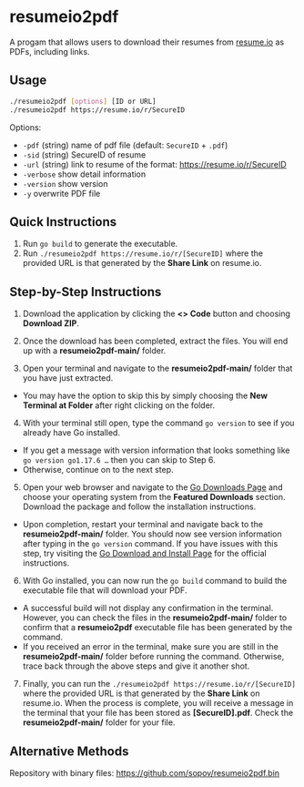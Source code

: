 # resumeio2pdf

A progam that allows users to download their resumes from [resume.io](https://resume.io/) as PDFs, including links.

## Usage

```bash
./resumeio2pdf [options] [ID or URL]
./resumeio2pdf https://resume.io/r/SecureID
```

Options:
*  `-pdf` (string)  name of pdf file (default: `SecureID` + `.pdf`)
*  `-sid` (string) SecureID of resume
*  `-url` (string) link to resume of the format: https://resume.io/r/SecureID
*  `-verbose` show detail information
*  `-version` show version
*  `-y`	overwrite PDF file

## Quick Instructions
1. Run `go build` to generate the executable.
2. Run `./resumeio2pdf https://resume.io/r/[SecureID]` where the provided URL is that generated by the **Share Link** on resume.io.

## Step-by-Step Instructions
1. Download the application by clicking the **<> Code** button and choosing **Download ZIP**.
 
2. Once the download has been completed, extract the files. You will end up with a **resumeio2pdf-main/** folder.

3. Open your terminal and navigate to the **resumeio2pdf-main/** folder that you have just extracted.
- You may have the option to skip this by simply choosing the **New Terminal at Folder** after right clicking on the folder.

4. With your terminal still open, type the command `go version` to see if you already have Go installed.
- If you get a message with version information that looks something like `go version go1.17.6 …` then you can skip to Step 6.
- Otherwise, continue on to the next step.

5. Open your web browser and navigate to the [Go Downloads Page](https://go.dev/dl/) and choose your operating system from the **Featured Downloads** section. Download the package and follow the installation instructions.
- Upon completion, restart your terminal and navigate back to the **resumeio2pdf-main/** folder. You should now see version information after typing in the `go version` command. If you have issues with this step, try visiting the [Go Download and Install Page](https://go.dev/doc/install) for the official instructions. 

6. With Go installed, you can now run the `go build` command to build the executable file that will download your PDF.
- A successful build will not display any confirmation in the terminal. However, you can check the files in the **resumeio2pdf-main/** folder to confirm that a **resumeio2pdf** executable file has been generated by the command. 
- If you received an error in the terminal, make sure you are still in the **resumeio2pdf-main/** folder before running the command. Otherwise, trace back through the above steps and give it another shot.

7. Finally, you can run the `./resumeio2pdf https://resume.io/r/[SecureID]` where the provided URL is that generated by the **Share Link** on resume.io. When the process is complete, you will receive a message in the terminal that your file has been stored as **\[SecureID].pdf**. Check the **resumeio2pdf-main/** folder for your file.

## Alternative Methods
Repository with binary files: https://github.com/sopov/resumeio2pdf.bin
